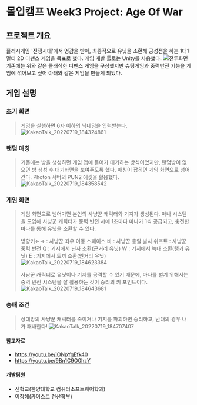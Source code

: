 # 몰입캠프 Week3 Project: Age Of War
## 프로젝트 개요
플래시게임 '전쟁시대'에서 영감을 받아, 최종적으로 유닛을 소환해 공성전을 하는 1대1 멀티 2D 디펜스 게임을 목표로 했다. 게임 개발 툴로는 Unity를 사용했다.
![전투화면](https://user-images.githubusercontent.com/51320553/179724216-eddb47b0-0fc6-40a0-b5ef-6e902fc964ec.PNG)
기존에는 위와 같은 클래식한 디펜스 게임을 구상했지만 슈팅게임과 중력반전 기능을 게임에 섞어보고 싶어 아래와 같은 게임을 만들게 되었다.



## 게임 설명
### 초기 화면
> 게임을 실행하면 6자 이하의 닉네임을 입력받는다.
> ![KakaoTalk_20220719_184324861](https://user-images.githubusercontent.com/51320553/179724897-6f6502a6-341f-4f16-9dfc-d39a01573cac.png)



### 랜덤 매칭
> 기존에는 방을 생성하면 게임 맵에 들어가 대기하는 방식이었지만, 랜덤방이 없으면 방 생성 후 대기화면을 보여주도록 했다. 매칭이 잡히면 게임 화면으로 넘어간다. Photon 서버의 PUN2 에셋을 활용했다.
> ![KakaoTalk_20220719_184358542](https://user-images.githubusercontent.com/51320553/179725031-096040d1-40c3-4d74-bf75-882ae1e1a1fe.png)



### 게임 화면
> 게임 화면으로 넘어가면 본인의 사냥꾼 캐릭터와 기지가 생성된다.
> 마나 시스템을 도입해 사냥꾼 캐릭터가 중력 반전 시에 1초마다 마나가 1씩 공급되고, 충전한 마나를 통해 유닛을 소환할 수 있다.
> 
> 방향키←→ : 사냥꾼 좌우 이동
> 스페이스 바 : 사냥꾼 총알 발사
> 쉬프트 : 사냥꾼 중력 반전
> Q : 기지에서 닌자 소환(근거리 유닛)
> W : 기지에서 늑대 소환(탱커 유닛)
> E : 기지에서 토끼 소환(원거리 유닛)
> ![KakaoTalk_20220719_184623384](https://user-images.githubusercontent.com/51320553/179725613-7e49f52a-bfa8-4627-a530-8c443cbcbc0f.png)
> 
> 사냥꾼 캐릭터로 유닛이나 기지를 공격할 수 있기 때문에, 마나를 벌기 위해서는 중력 반전 시스템을 잘 활용하는 것이 승리의 키 포인트이다.
> ![KakaoTalk_20220719_184643681](https://user-images.githubusercontent.com/51320553/179726704-60699290-8b53-4dab-9f5b-59c8faae17b0.png)



### 승패 조건
> 상대방의 사냥꾼 캐릭터를 죽이거나 기지를 파괴하면 승리하고, 반대의 경우 내가 패배한다!
> ![KakaoTalk_20220719_184707407](https://user-images.githubusercontent.com/51320553/179727240-6be26858-4da7-4701-ab94-1a3a38b6ac4a.png)



#### 참고자료
* https://youtu.be/IONpYgEfk40
* https://youtu.be/9Bn1C9O0hzY



#### 개발팀원
* 신혁교(한양대학교 컴퓨터소프트웨어학과)
* 이창해(카이스트 전산학부)
